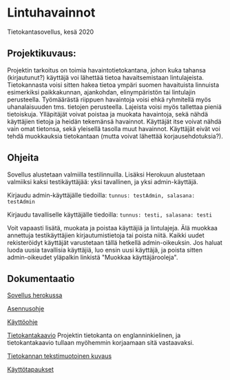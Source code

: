 # Lintuhavainnot
Tietokantasovellus, kesä 2020

## Projektikuvaus:

Projektin tarkoitus on toimia havaintotietokantana, johon kuka tahansa (kirjautunut?) käyttäjä voi lähettää tietoa havaitsemistaan lintulajeista. Tietokannasta voisi sitten hakea tietoa ympäri suomen havaituista linnuista esimerkiksi paikkakunnan, ajankohdan, elinympäristön tai lintulajin perusteella. Työmäärästä riippuen havaintoja voisi ehkä ryhmitellä myös uhanalaisuuden tms. tietojen perusteella. Lajeista voisi myös tallettaa pieniä tietoiskuja. Ylläpitäjät voivat poistaa ja muokata havaintoja, sekä nähdä käyttäjien tietoja ja heidän tekemänsä havainnot. Käyttäjät itse voivat nähdä vain omat tietonsa, sekä yleisellä tasolla muut havainnot. Käyttäjät eivät voi tehdä muokkauksia tietokantaan (mutta voivat lähettää korjausehdotuksia?). 

## Ohjeita

Sovellus alustetaan valmiilla testilinnuilla. Lisäksi Herokuun alustetaan valmiiksi kaksi testikäyttäjää: yksi tavallinen, ja yksi admin-käyttäjä. 

Kirjaudu admin-käyttäjälle tiedoilla: `tunnus: testAdmin, salasana: testAdmin`

Kirjaudu tavalliselle käyttäjälle tiedoilla: `tunnus: testi, salasana: testi`

Voit vapaasti lisätä, muokata ja poistaa käyttäjiä ja lintulajeja. Älä muokkaa annettuja testikäyttäjien kirjautumistietoja tai poista niitä. Kaikki uudet rekisteröidyt käyttäjät varustetaan tällä hetkellä admin-oikeuksin. Jos haluat luoda uusia tavallisia käyttäjiä, luo ensin uusi käyttäjä, ja poista sitten admin-oikeudet yläpalkin linkistä "Muokkaa käyttäjärooleja". 

## Dokumentaatio

[Sovellus herokussa](https://tsoha2020-lintuhavainnot.herokuapp.com/)

[Asennusohje](https://github.com/sonjaheikkinen/lintuhavainnot/blob/master/documentation/installation.md)

[Käyttöohje](https://github.com/sonjaheikkinen/lintuhavainnot/blob/master/documentation/instructions.md)

[Tietokantakaavio](https://github.com/sonjaheikkinen/lintuhavainnot/blob/master/documentation/lintuhavainnot_tietokantakaavio_12052020.png)
Projektin tietokanta on englanninkielinen, ja tietokantakaavio tullaan myöhemmin korjaamaan sitä vastaavaksi.

[Tietokannan tekstimuotoinen kuvaus](https://github.com/sonjaheikkinen/lintuhavainnot/blob/master/documentation/databaseDescription.md)

[Käyttötapaukset](https://github.com/sonjaheikkinen/lintuhavainnot/blob/master/documentation/usecases.md)








